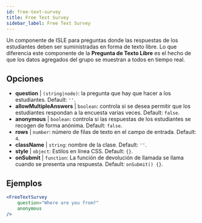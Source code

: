 ```yaml
---
id: free-text-survey 
title: Free Text Survey
sidebar_label: Free Text Survey
---
```


Un componente de ISLE para preguntas donde las respuestas de los estudiantes deben ser suministradas en forma de texto libre. Lo que diferencia este componente de la **Pregunta de Texto Libre** es el hecho de que los datos agregados del grupo se muestran a todos en tiempo real.

## Opciones

* __question__ | `(string|node)`: la pregunta que hay que hacer a los estudiantes. Default: `''`.
* __allowMultipleAnswers__ | `boolean`: controla si se desea permitir que los estudiantes respondan a la encuesta varias veces. Default: `false`.
* __anonymous__ | `boolean`: controla si las respuestas de los estudiantes se recogen de forma anónima. Default: `false`.
* __rows__ | `number`: número de filas de texto en el campo de entrada. Default: `4`.
* __className__ | `string`: nombre de la clase. Default: `''`.
* __style__ | `object`: Estilos en línea CSS. Default: `{}`.
* __onSubmit__ | `function`: La función de devolución de llamada se llama cuando se presenta una respuesta. Default: `onSubmit() {}`.


## Ejemplos

```jsx live
<FreeTextSurvey 
    question="Where are you from?"
    anonymous
/>
``` 

